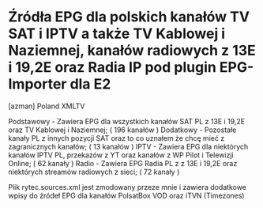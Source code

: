 # Źródła EPG dla polskich kanałów TV SAT i IPTV a także TV Kablowej i Naziemnej, kanałów radiowych z 13E i 19,2E oraz Radia IP pod plugin EPG-Importer dla E2

[azman] Poland XMLTV

Podstawowy - Zawiera EPG dla wszystkich kanałów SAT PL z 13E i 19,2E oraz TV Kablowej i Naziemnej; ( 196 kanałów )
Dodatkowy - Pozostałe kanały PL z innych pozycji SAT oraz to co uznałem że chcę mieć z zagranicznych kanałów; ( 13 kanałów )
IPTV - Zawiera EPG dla niektórych kanałów IPTV PL, przekazów z YT oraz kanałów z WP Pilot i Telewizji Online; ( 62 kanały )
Radio - Zawiera EPG Radia PL z z 13E i 19,2E oraz niektórych streamów radiowych z sieci; ( 72 kanały )


Plik rytec.sources.xml jest zmodowany przeze mnie i zawiera dodatkowe wpisy do źródeł EPG dla kanałów PolsatBox VOD oraz iTVN (Timezones)
